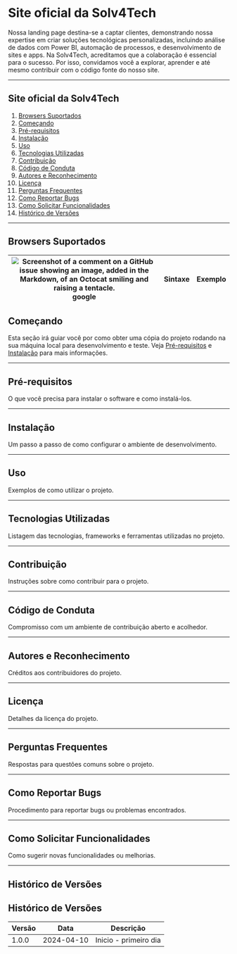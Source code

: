 # Site oficial da Solv4Tech
Nossa landing page destina-se a captar clientes, demonstrando nossa expertise em criar soluções tecnológicas personalizadas, incluindo análise de dados com Power BI, automação de processos, e desenvolvimento de sites e apps. Na Solv4Tech, acreditamos que a colaboração é essencial para o sucesso. Por isso, convidamos você a explorar, aprender e até mesmo contribuir com o código fonte do nosso site.

******

## Site oficial da Solv4Tech
1. [Browsers Suportados](#browsers-suportados)
1. [Começando](#começando)
1. [Pré-requisitos](#pré-requisitos)
1. [Instalação](#instalação)
1. [Uso](#uso)
1. [Tecnologias Utilizadas](#tecnologias-utilizadas)
1. [Contribuição](#contribuição)
1. [Código de Conduta](#código-de-conduta)
1. [Autores e Reconhecimento](#autores-e-reconhecimento)
1. [Licença](#licença)
1. [Perguntas Frequentes](#perguntas-frequentes)
1. [Como Reportar Bugs](#como-reportar-bugs)
1. [Como Solicitar Funcionalidades](#como-solicitar-funcionalidades)
1. [Histórico de Versões](#histórico-de-versões)

******

<div id="browsers-suportados"/>
  
## Browsers Suportados

| ![Screenshot of a comment on a GitHub issue showing an image, added in the Markdown, of an Octocat smiling and raising a tentacle.](https://cdn.iconscout.com/icon/free/png-16/free-google-1772223-1507807.png)  <br> google        | Sintaxe      | Exemplo |
| ------|-----|-----|


<div id="começando"/>

## Começando

Esta seção irá guiar você por como obter uma cópia do projeto rodando na sua máquina local para desenvolvimento e teste. Veja [Pré-requisitos](#pré-requisitos) e [Instalação](#instalação) para mais informações.

******

<div id="pré-requisitos"/>

## Pré-requisitos

O que você precisa para instalar o software e como instalá-los.

******

<div id="instalação"/>

## Instalação

Um passo a passo de como configurar o ambiente de desenvolvimento.

******

<div id="uso"/>

## Uso

Exemplos de como utilizar o projeto.

******

<div id="tecnologias-utilizadas"/>

## Tecnologias Utilizadas

Listagem das tecnologias, frameworks e ferramentas utilizadas no projeto.

******

<div id="contribuição"/>

## Contribuição

Instruções sobre como contribuir para o projeto.

******

<div id="código-de-conduta"/>

## Código de Conduta

Compromisso com um ambiente de contribuição aberto e acolhedor.

******

<div id="autores-e-reconhecimento"/>

## Autores e Reconhecimento

Créditos aos contribuidores do projeto.

******

<div id="licença"/>

## Licença

Detalhes da licença do projeto.

******

<div id="perguntas-frequentes"/>

## Perguntas Frequentes

Respostas para questões comuns sobre o projeto.

******

<div id="como-reportar-bugs"/>

## Como Reportar Bugs

Procedimento para reportar bugs ou problemas encontrados.

******

<div id="como-solicitar-funcionalidades"/>

## Como Solicitar Funcionalidades

Como sugerir novas funcionalidades ou melhorias.

******

<div id="histórico-de-versões"/>

## Histórico de Versões

## Histórico de Versões

| Versão | Data       | Descrição                                        |
|--------|------------|--------------------------------------------------|
| 1.0.0  | 2024-04-10 | Inicio - primeiro dia |






